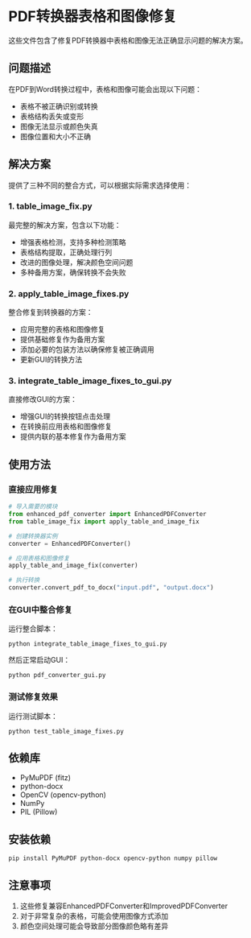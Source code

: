 # PDF转换器表格和图像修复

这些文件包含了修复PDF转换器中表格和图像无法正确显示问题的解决方案。

## 问题描述

在PDF到Word转换过程中，表格和图像可能会出现以下问题：
- 表格不被正确识别或转换
- 表格结构丢失或变形
- 图像无法显示或颜色失真
- 图像位置和大小不正确

## 解决方案

提供了三种不同的整合方式，可以根据实际需求选择使用：

### 1. table_image_fix.py

最完整的解决方案，包含以下功能：
- 增强表格检测，支持多种检测策略
- 表格结构提取，正确处理行列
- 改进的图像处理，解决颜色空间问题
- 多种备用方案，确保转换不会失败

### 2. apply_table_image_fixes.py

整合修复到转换器的方案：
- 应用完整的表格和图像修复
- 提供基础修复作为备用方案
- 添加必要的包装方法以确保修复被正确调用
- 更新GUI的转换方法

### 3. integrate_table_image_fixes_to_gui.py

直接修改GUI的方案：
- 增强GUI的转换按钮点击处理
- 在转换前应用表格和图像修复
- 提供内联的基本修复作为备用方案

## 使用方法

### 直接应用修复

```python
# 导入需要的模块
from enhanced_pdf_converter import EnhancedPDFConverter
from table_image_fix import apply_table_and_image_fix

# 创建转换器实例
converter = EnhancedPDFConverter()

# 应用表格和图像修复
apply_table_and_image_fix(converter)

# 执行转换
converter.convert_pdf_to_docx("input.pdf", "output.docx")
```

### 在GUI中整合修复

运行整合脚本：

```
python integrate_table_image_fixes_to_gui.py
```

然后正常启动GUI：

```
python pdf_converter_gui.py
```

### 测试修复效果

运行测试脚本：

```
python test_table_image_fixes.py
```

## 依赖库

- PyMuPDF (fitz)
- python-docx
- OpenCV (opencv-python)
- NumPy
- PIL (Pillow)

## 安装依赖

```
pip install PyMuPDF python-docx opencv-python numpy pillow
```

## 注意事项

1. 这些修复兼容EnhancedPDFConverter和ImprovedPDFConverter
2. 对于非常复杂的表格，可能会使用图像方式添加
3. 颜色空间处理可能会导致部分图像颜色略有差异
